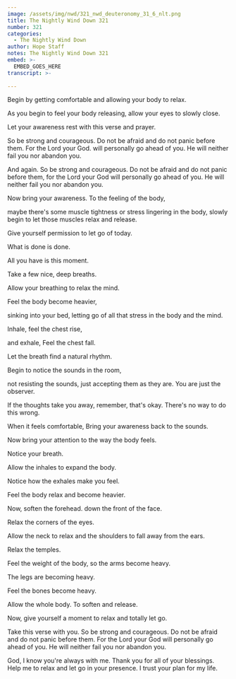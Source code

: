 ```yaml
---
image: /assets/img/nwd/321_nwd_deuteronomy_31_6_nlt.png
title: The Nightly Wind Down 321
number: 321
categories:
  - The Nightly Wind Down
author: Hope Staff
notes: The Nightly Wind Down 321
embed: >-
  EMBED_GOES_HERE
transcript: >-
  
---
```

Begin by getting comfortable and allowing your body to relax.

As you begin to feel your body releasing, allow your eyes to slowly close.

Let your awareness rest with this verse and prayer.

So be strong and courageous. Do not be afraid and do not panic before them. For the Lord your God. will personally go ahead of you. He will neither fail you nor abandon you.

And again. So be strong and courageous. Do not be afraid and do not panic before them, for the Lord your God will personally go ahead of you. He will neither fail you nor abandon you.

Now bring your awareness. To the feeling of the body,

maybe there's some muscle tightness or stress lingering in the body, slowly begin to let those muscles relax and release.

Give yourself permission to let go of today.

What is done is done.

All you have is this moment.

Take a few nice, deep breaths.

Allow your breathing to relax the mind.

Feel the body become heavier,

sinking into your bed, letting go of all that stress in the body and the mind.

Inhale, feel the chest rise,

and exhale, Feel the chest fall.

Let the breath find a natural rhythm.

Begin to notice the sounds in the room,

not resisting the sounds, just accepting them as they are. You are just the observer.

If the thoughts take you away, remember, that's okay. There's no way to do this wrong.

When it feels comfortable, Bring your awareness back to the sounds.

Now bring your attention to the way the body feels.

Notice your breath.

Allow the inhales to expand the body.

Notice how the exhales make you feel.

Feel the body relax and become heavier.

Now, soften the forehead. down the front of the face.

Relax the corners of the eyes.

Allow the neck to relax and the shoulders to fall away from the ears.

Relax the temples.

Feel the weight of the body, so the arms become heavy.

The legs are becoming heavy.

Feel the bones become heavy.

Allow the whole body. To soften and release.

Now, give yourself a moment to relax and totally let go.

Take this verse with you. So be strong and courageous. Do not be afraid and do not panic before them. For the Lord your God will personally go ahead of you. He will neither fail you nor abandon you.

God, I know you're always with me. Thank you for all of your blessings. Help me to relax and let go in your presence. I trust your plan for my life.

